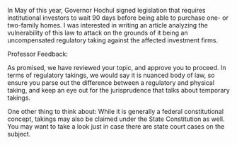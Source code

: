In May of this year, Governor Hochul signed legislation that requires institutional investors to wait 90 days before being able to purchase one- or two-family homes. I was interested in writing an article analyzing the vulnerability of this law to attack on the grounds of it being an uncompensated regulatory taking against the affected investment firms.

Professor Feedback:

As promised, we have reviewed your topic, and approve you to proceed.  In terms of regulatory takings, we would say it is nuanced body of law, so ensure you parse out the difference between a regulatory and physical taking, and keep an eye out for the jurisprudence that talks about temporary takings.

One other thing to think about:  While it is generally a federal constitutional concept, takings may also be claimed under the State Constitution as well.  You may want to take a look just in case there are state court cases on the subject.

